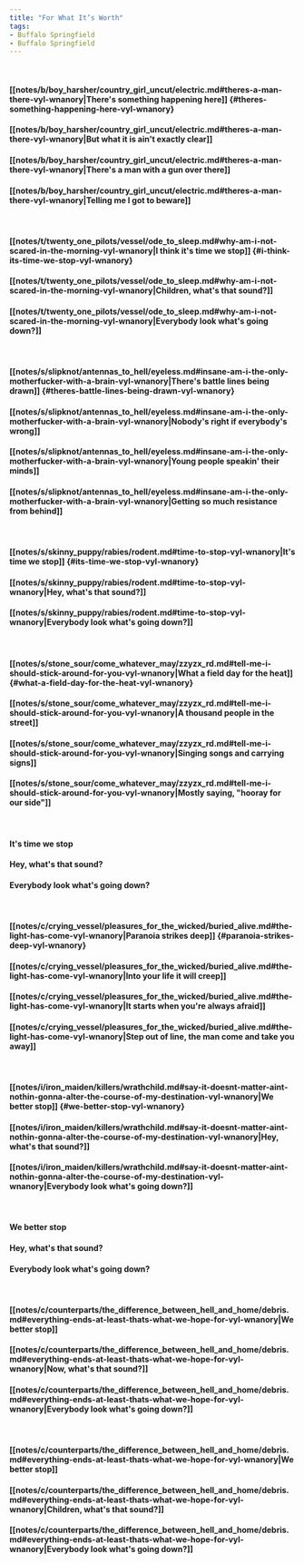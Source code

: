 ```yaml
---
title: "For What It’s Worth"
tags:
- Buffalo Springfield
- Buffalo Springfield
---
```

&nbsp;
#### [[notes/b/boy_harsher/country_girl_uncut/electric.md#theres-a-man-there-vyl-wnanory|There's something happening here]] {#theres-something-happening-here-vyl-wnanory}
#### [[notes/b/boy_harsher/country_girl_uncut/electric.md#theres-a-man-there-vyl-wnanory|But what it is ain't exactly clear]]
#### [[notes/b/boy_harsher/country_girl_uncut/electric.md#theres-a-man-there-vyl-wnanory|There's a man with a gun over there]]
#### [[notes/b/boy_harsher/country_girl_uncut/electric.md#theres-a-man-there-vyl-wnanory|Telling me I got to beware]]
&nbsp;
#### [[notes/t/twenty_one_pilots/vessel/ode_to_sleep.md#why-am-i-not-scared-in-the-morning-vyl-wnanory|I think it's time we stop]] {#i-think-its-time-we-stop-vyl-wnanory}
#### [[notes/t/twenty_one_pilots/vessel/ode_to_sleep.md#why-am-i-not-scared-in-the-morning-vyl-wnanory|Children, what's that sound?]]
#### [[notes/t/twenty_one_pilots/vessel/ode_to_sleep.md#why-am-i-not-scared-in-the-morning-vyl-wnanory|Everybody look   what's going down?]]
&nbsp;
#### [[notes/s/slipknot/antennas_to_hell/eyeless.md#insane-am-i-the-only-motherfucker-with-a-brain-vyl-wnanory|There's battle lines being drawn]] {#theres-battle-lines-being-drawn-vyl-wnanory}
#### [[notes/s/slipknot/antennas_to_hell/eyeless.md#insane-am-i-the-only-motherfucker-with-a-brain-vyl-wnanory|Nobody's right if everybody's wrong]]
#### [[notes/s/slipknot/antennas_to_hell/eyeless.md#insane-am-i-the-only-motherfucker-with-a-brain-vyl-wnanory|Young people speakin' their minds]]
#### [[notes/s/slipknot/antennas_to_hell/eyeless.md#insane-am-i-the-only-motherfucker-with-a-brain-vyl-wnanory|Getting so much resistance from behind]]
&nbsp;
#### [[notes/s/skinny_puppy/rabies/rodent.md#time-to-stop-vyl-wnanory|It's time we stop]] {#its-time-we-stop-vyl-wnanory}
#### [[notes/s/skinny_puppy/rabies/rodent.md#time-to-stop-vyl-wnanory|Hey, what's that sound?]]
#### [[notes/s/skinny_puppy/rabies/rodent.md#time-to-stop-vyl-wnanory|Everybody look   what's going down?]]
&nbsp;
#### [[notes/s/stone_sour/come_whatever_may/zzyzx_rd.md#tell-me-i-should-stick-around-for-you-vyl-wnanory|What a field day for the heat]] {#what-a-field-day-for-the-heat-vyl-wnanory}
#### [[notes/s/stone_sour/come_whatever_may/zzyzx_rd.md#tell-me-i-should-stick-around-for-you-vyl-wnanory|A thousand people in the street]]
#### [[notes/s/stone_sour/come_whatever_may/zzyzx_rd.md#tell-me-i-should-stick-around-for-you-vyl-wnanory|Singing songs and carrying signs]]
#### [[notes/s/stone_sour/come_whatever_may/zzyzx_rd.md#tell-me-i-should-stick-around-for-you-vyl-wnanory|Mostly saying, "hooray for our side"]]
&nbsp;
#### It's time we stop
#### Hey, what's that sound?
#### Everybody look   what's going down?
&nbsp;
#### [[notes/c/crying_vessel/pleasures_for_the_wicked/buried_alive.md#the-light-has-come-vyl-wnanory|Paranoia strikes deep]] {#paranoia-strikes-deep-vyl-wnanory}
#### [[notes/c/crying_vessel/pleasures_for_the_wicked/buried_alive.md#the-light-has-come-vyl-wnanory|Into your life it will creep]]
#### [[notes/c/crying_vessel/pleasures_for_the_wicked/buried_alive.md#the-light-has-come-vyl-wnanory|It starts when you're always afraid]]
#### [[notes/c/crying_vessel/pleasures_for_the_wicked/buried_alive.md#the-light-has-come-vyl-wnanory|Step out of line, the man come and take you away]]
&nbsp;
#### [[notes/i/iron_maiden/killers/wrathchild.md#say-it-doesnt-matter-aint-nothin-gonna-alter-the-course-of-my-destination-vyl-wnanory|We better stop]] {#we-better-stop-vyl-wnanory}
#### [[notes/i/iron_maiden/killers/wrathchild.md#say-it-doesnt-matter-aint-nothin-gonna-alter-the-course-of-my-destination-vyl-wnanory|Hey, what's that sound?]]
#### [[notes/i/iron_maiden/killers/wrathchild.md#say-it-doesnt-matter-aint-nothin-gonna-alter-the-course-of-my-destination-vyl-wnanory|Everybody look   what's going down?]]
&nbsp;
#### We better stop
#### Hey, what's that sound?
#### Everybody look   what's going down?
&nbsp;
#### [[notes/c/counterparts/the_difference_between_hell_and_home/debris.md#everything-ends-at-least-thats-what-we-hope-for-vyl-wnanory|We better stop]]
#### [[notes/c/counterparts/the_difference_between_hell_and_home/debris.md#everything-ends-at-least-thats-what-we-hope-for-vyl-wnanory|Now, what's that sound?]]
#### [[notes/c/counterparts/the_difference_between_hell_and_home/debris.md#everything-ends-at-least-thats-what-we-hope-for-vyl-wnanory|Everybody look   what's going down?]]
&nbsp;
#### [[notes/c/counterparts/the_difference_between_hell_and_home/debris.md#everything-ends-at-least-thats-what-we-hope-for-vyl-wnanory|We better stop]]
#### [[notes/c/counterparts/the_difference_between_hell_and_home/debris.md#everything-ends-at-least-thats-what-we-hope-for-vyl-wnanory|Children, what's that sound?]]
#### [[notes/c/counterparts/the_difference_between_hell_and_home/debris.md#everything-ends-at-least-thats-what-we-hope-for-vyl-wnanory|Everybody look   what's going down?]]

